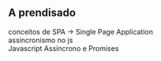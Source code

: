 ## A prendisado

conceitos de SPA -> Single Page Application<br>
assincronismo no js<br>
Javascript Assíncrono e Promises<br>
